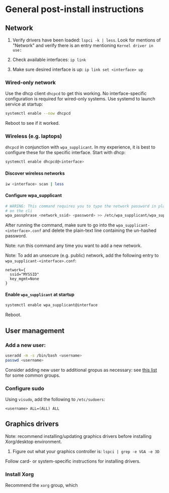 # General post-install instructions

## Network

1. Verify drivers have been loaded: `lspci -k | less`. Look for mentions of 
   "Network" and verify there is an entry mentioning `Kernel driver in use:`

2. Check available interfaces: `ip link`

3. Make sure desired interface is up: `ip link set <interface> up`

### Wired-only network

Use the dhcp client `dhcpcd` to get this working. No interface-specific
configuration is required for wired-only systems. Use systemd to launch 
service at startup:

```bash
systemctl enable --now dhcpcd
```

Reboot to see if it worked.

### Wireless (e.g. laptops)

`dhcpcd` in conjunction with `wpa_supplicant`. In my experience, it is best to
configure these for the specific interface. Start with dhcp:

```bash
systemctl enable dhcpcd@<interface>
```

#### Discover wireless networks

```bash
iw <interface> scan | less
```

#### Configure wpa\_supplicant

```bash
# WARING: This command requires you to type the network password in plain text
# on the cli
wpa_passphrase <network_ssid> <password> >> /etc/wpa_supplicant/wpa_supplicant-<interface>.conf
```

After running the command, make sure to go into the 
`wpa_supplicant-<interface>.conf` and delete the plain-text line containing
the un-hashed password.

Note: run this command any time you want to add a new network.

Note: To add an unsecure (e.g. public) network, add the following entry to 
`wpa_supplicant-<interface>.conf`:

```
network={
  ssid="MYSSID"
  key_mgmt=None
}
```

#### Enable `wpa_supplicant` at startup

```bash
systemctl enable wpa_supplicant@interface
```

Reboot.

## User management

### Add a new user:

```bash
useradd -m -s /bin/bash <username>
passwd <username>
```

Consider adding new user to additional gropus as necessary: see 
[this list](https://wiki.archlinux.org/index.php/Users_and_groups#Group_list)
for some common groups.

### Configure sudo

Using `visudo`, add the following to `/etc/sudoers`:

```
<username> ALL=(ALL) ALL
```

## Graphics drivers

Note: recommend installing/updating graphics drivers before installing 
Xorg/desktop environment.

1. Figure out what your graphics controller is: `lspci | grep -e VGA -e 3D`

Follow card- or system-specific instructions for installing drivers.

### Install Xorg

Recommend the `xorg` group, which 

